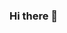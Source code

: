 ### Hi there 👋

<!--
**t410c10/t410c10** is a ✨ _special_ ✨ repository because its `README.md` (this file) appears on your GitHub profile.

Here are some ideas to get you started:

- 🔭 I’m currently working on: muddb DB FP traction analysis automation
-
-->
